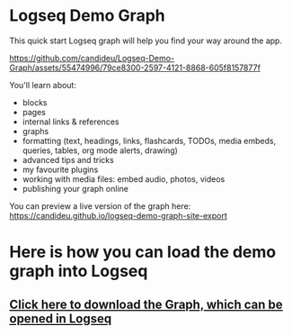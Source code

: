 # Logseq Demo Graph
This quick start Logseq graph will help you find your way around the app.

https://github.com/candideu/Logseq-Demo-Graph/assets/55474996/79ce8300-2597-4121-8868-605f8157877f

You'll learn about:
* blocks
* pages
* internal links & references
* graphs
* formatting (text, headings, links, flashcards, TODOs, media embeds, queries, tables, org mode alerts, drawing)
* advanced tips and tricks
* my favourite plugins
* working with media files: embed audio, photos, videos
* publishing your graph online

You can preview a live version of the graph here: https://candideu.github.io/logseq-demo-graph-site-export

# Here is how you can load the demo graph into Logseq

## [Click here to download the Graph, which can be opened in Logseq](https://github.com/candideu/Logseq-Demo-Graph/archive/refs/heads/main.zip)

